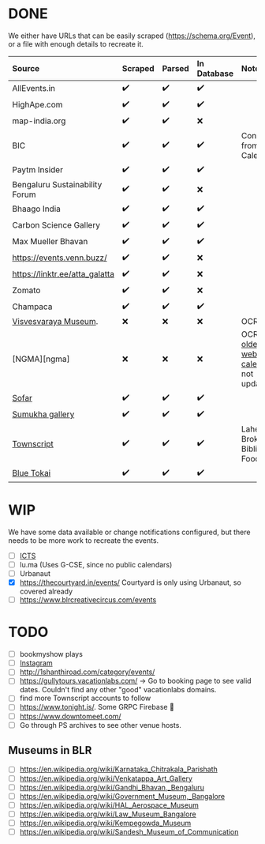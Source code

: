 # DONE

We either have URLs that can be easily scraped (https://schema.org/Event), or a file with enough details to recreate it.

| Source                         | Scraped | Parsed | In Database | Notes                                                                                                     |
|:-------------------------------|:--------|:-------|:------------|:----------------------------------------------------------------------------------------------------------|
| AllEvents.in                   | ✔️      | ✔️     | ✔️          |                                                                                                           |
| HighApe.com                    | ✔️      | ✔️     | ✔️          |                                                                                                           |
| map-india.org                  | ✔️      | ✔️     | ❌           |                                                                                                           |
| BIC                            | ✔️      | ✔️     | ✔️          | Converted from ICS Calendar                                                                               |
| Paytm Insider                  | ✔️      | ✔️     | ✔️          |                                                                                                           |
| Bengaluru Sustainability Forum | ✔️      | ✔️     | ❌           |                                                                                                           |
| Bhaago India                   | ✔️      | ✔️     | ✔️          |                                                                                                           |
| Carbon Science Gallery         | ✔️      | ✔️     | ✔️           |                                                                                                           |
| Max Mueller Bhavan             | ✔️      | ✔️     | ✔️          |                                                                                                           |
| https://events.venn.buzz/      | ✔️      | ✔️     | ❌           |                                                                                                           |
| https://linktr.ee/atta_galatta | ✔️      | ✔️     | ❌           |                                                                                                           |
| Zomato                         | ✔️      | ✔️     | ❌           |                                                                                                           |
| Champaca                       | ✔️      | ✔️     | ✔️           |                                                                                                           |
| [Visvesvaraya Museum][vism].   | ❌      | ❌     | ❌           | OCR                                                                                                       |
| [NGMA][ngma]                   | ❌      | ❌     | ❌           | OCR The [older website calender](http://www.ngmaindia.gov.in/ngma_bangaluru_calendar.asp) is not updated. |
| [Sofar][sofar]                 | ✔️      | ✔️     | ✔️          |                                                                                                           |
| [Sumukha gallery][sumukha]     | ✔️      | ✔️     | ✔️          | 
| [Townscript][ts]			     | ✔️      | ✔️     | ✔️          | Lahe Lahe, Broke Bibliophiles, Foodwize
| [Blue Tokai][bt]			     | ✔️      | ✔️     | ✔️          |                                                                                                           |
# WIP

We have some data available or change notifications configured, but there needs to be more work to recreate the events.

- [ ] [ICTS](https://www.icts.res.in/current-and-upcoming-events)
- [ ] lu.ma (Uses G-CSE, since no public calendars)
- [ ] Urbanaut
- [x] https://thecourtyard.in/events/ Courtyard is only using Urbanaut, so covered already
- [ ] https://www.blrcreativecircus.com/events

# TODO

- [ ] bookmyshow plays
- [ ] [Instagram](instagram.txt)
- [ ] http://1shanthiroad.com/category/events/
- [ ] https://gullytours.vacationlabs.com/ -> Go to booking page to see valid dates. Couldn't find any other "good" vacationlabs domains.
- [ ] find more Townscript accounts to follow
- [ ] https://www.tonight.is/. Some GRPC Firebase :poop:
- [ ] https://www.downtomeet.com/
- [ ] Go through PS archives to see other venue hosts.

## Museums in BLR

- [ ] https://en.wikipedia.org/wiki/Karnataka_Chitrakala_Parishath
- [ ] https://en.wikipedia.org/wiki/Venkatappa_Art_Gallery
- [ ] https://en.wikipedia.org/wiki/Gandhi_Bhavan,_Bengaluru
- [ ] https://en.wikipedia.org/wiki/Government_Museum,_Bangalore
- [ ] https://en.wikipedia.org/wiki/HAL_Aerospace_Museum
- [ ] https://en.wikipedia.org/wiki/Law_Museum_Bangalore
- [ ] https://en.wikipedia.org/wiki/Kempegowda_Museum
- [ ] https://en.wikipedia.org/wiki/Sandesh_Museum_of_Communication

[vism]: https://www.vismuseum.gov.in/special_events/upcoming-events-2/
[sofar]: https://www.sofarsounds.com/cities/bangalore
[sumukha]: https://sumukha.com
[ts]: https://www.townscript.com/
[bt]: https://bluetokaicoffee.com/pages/events-new